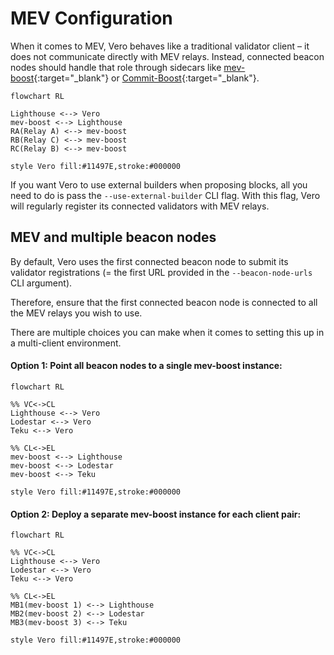 # MEV Configuration

When it comes to MEV, Vero behaves like a traditional validator client – it
does not communicate directly with MEV relays.
Instead, connected beacon nodes should handle that role through
sidecars like
[mev-boost](https://github.com/flashbots/mev-boost){:target="_blank"} or [Commit-Boost](https://www.commit-boost.org/){:target="_blank"}.

```mermaid
flowchart RL

Lighthouse <--> Vero
mev-boost <--> Lighthouse
RA(Relay A) <--> mev-boost
RB(Relay C) <--> mev-boost
RC(Relay B) <--> mev-boost

style Vero fill:#11497E,stroke:#000000
```

If you want Vero to use external builders when proposing
blocks, all you need to do is pass the
`--use-external-builder` CLI flag. With this flag,
Vero will regularly register its connected validators
with MEV relays.

## MEV and multiple beacon nodes

By default, Vero uses the first connected beacon node
to submit its validator registrations
(=&nbsp;the first URL provided in the `--beacon-node-urls` CLI argument).

Therefore, ensure that the first connected beacon node is
connected to all the MEV relays you wish to use.

There are multiple choices you can make
when it comes to setting this up in a multi-client environment.

#### Option 1: Point all beacon nodes to a single mev-boost instance:

```mermaid
flowchart RL

%% VC<->CL
Lighthouse <--> Vero
Lodestar <--> Vero
Teku <--> Vero

%% CL<->EL
mev-boost <--> Lighthouse
mev-boost <--> Lodestar
mev-boost <--> Teku

style Vero fill:#11497E,stroke:#000000
```

#### Option 2: Deploy a separate mev-boost instance for each client pair:

```mermaid
flowchart RL

%% VC<->CL
Lighthouse <--> Vero
Lodestar <--> Vero
Teku <--> Vero

%% CL<->EL
MB1(mev-boost 1) <--> Lighthouse
MB2(mev-boost 2) <--> Lodestar
MB3(mev-boost 3) <--> Teku

style Vero fill:#11497E,stroke:#000000
```
